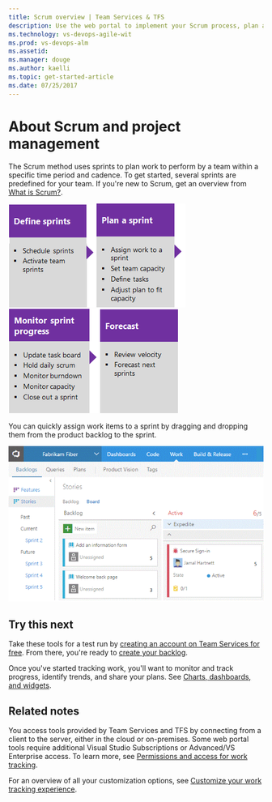 ```yaml
---
title: Scrum overview | Team Services & TFS
description: Use the web portal to implement your Scrum process, plan and track work, and monitor progress and trends  
ms.technology: vs-devops-agile-wit
ms.prod: vs-devops-alm
ms.assetid:  
ms.manager: douge
ms.author: kaelli
ms.topic: get-started-article 
ms.date: 07/25/2017
---
```


# About Scrum and project management 

The Scrum method uses sprints to plan work to perform by a team within a specific time period and cadence. To get started, several sprints are predefined for your team.  If you're new to Scrum, get an overview from [What is Scrum?](https://www.visualstudio.com/learn/what-is-scrum/). 

[![Schedule sprints](../_img/gs-planning-define-sprints.png)](define-sprints.md)[![Plan a sprint](../_img/gs-planning-plan-sprint.png)](sprint-planning.md)[![Monitor sprint progress](../_img/gs-planning-monitor-sprint.png)](task-board.md)[![Forecast](../_img/gs-planning-forecast.png)](forecast.md)

You can quickly assign work items to a sprint by dragging and dropping them from the product backlog to the sprint. 

![Assign work items to a sprint](_img/assign-to-sprint-from-kanban-animated.gif)
 

## Try this next  

Take these tools for a test run by [creating an account on Team Services for free](../../setup-admin/team-services/sign-up-for-visual-studio-team-services.md). From there, you're ready to [create your backlog](../backlogs/create-your-backlog.md).  

Once you've started tracking work, you'll want to monitor and track progress, identify trends, and share your plans. See [Charts, dashboards, and widgets](../../report/overview.md). 


## Related notes

You access tools provided by Team Services and TFS by connecting from a client to the server, either in the cloud or on-premises. Some web portal tools require additional Visual Studio Subscriptions or Advanced/VS Enterprise access. To learn more, see [Permissions and access for work tracking](../permissions-access-work-tracking.md). 



For an overview of all your customization options, see [Customize your work tracking experience](../customize/customize-work.md). 


 

 